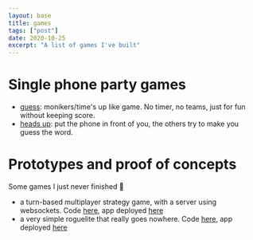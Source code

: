 ```yaml
---
layout: base
title: games
tags: ["post"]
date: 2020-10-25
excerpt: "A list of games I've built"
---
```


# Single phone party games

- [guess](https://guess.tducasse.com): monikers/time's up like game. No timer, no teams, just for fun without keeping score.
- [heads up](https://headsup.tducasse.com): put the phone in front of you, the others try to make you guess the word.

# Prototypes and proof of concepts 
Some games I just never finished 😬

- a turn-based multiplayer strategy game, with a server using websockets. Code [here](https://github.com/tducasse/poc-turn-based), app deployed [here](https://aldevs.gitlab.io/gamedev/projectv3/)
- a very simple roguelite that really goes nowhere. Code [here](https://github.com/tducasse/poc-roguelite), app deployed [here](https://aldevs.gitlab.io/gamedev/projectv2/)
